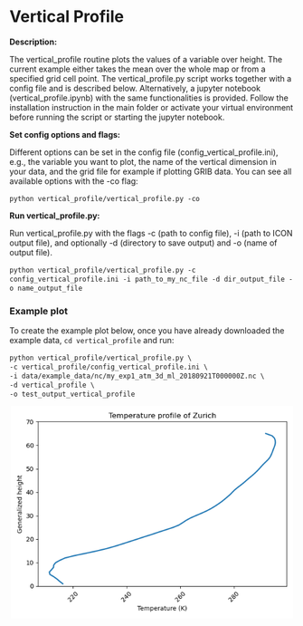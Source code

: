 # Vertical Profile

**Description:**

The vertical_profile routine plots the values of a variable over height. The current example either takes the mean over the whole map or from a specified grid cell point. The vertical_profile.py script works together with a config file and is described below. Alternatively, a jupyter notebook (vertical_profile.ipynb) with the same functionalities is provided. Follow the installation instruction in the main folder or activate your virtual environment before running the script or starting the jupyter notebook.

**Set config options and flags:**

Different options can be set in the config file (config_vertical_profile.ini), e.g., the variable you want to plot, the name of the vertical dimension in your data, and the grid file for example if plotting GRIB data. You can see all available options with the -co flag:

    python vertical_profile/vertical_profile.py -co

**Run vertical_profile.py:**

Run vertical_profile.py with the flags -c (path to config file), -i (path to ICON output file),
and optionally -d (directory to save output) and -o (name of output file).

    python vertical_profile/vertical_profile.py -c config_vertical_profile.ini -i path_to_my_nc_file -d dir_output_file -o name_output_file


### Example plot

To create the example plot below, once you have already downloaded the example data, `cd vertical_profile` and run:

    python vertical_profile/vertical_profile.py \
    -c vertical_profile/config_vertical_profile.ini \
    -i data/example_data/nc/my_exp1_atm_3d_ml_20180921T000000Z.nc \
    -d vertical_profile \
    -o test_output_vertical_profile

<p align="center">
<img src=vertical_profile_example.png width="500"/>
</p>
